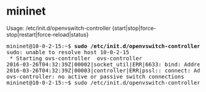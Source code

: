 # mininet

Usage: /etc/init.d/openvswitch-controller {start|stop|force-stop|restart|force-reload|status}

<pre>
mininet@10-0-2-15:~$ <b>sudo /etc/init.d/openvswitch-controller start</b>
sudo: unable to resolve host 10-0-2-15
 * Starting ovs-controller  ovs-controller                                                                                                                                   2016-03-26T04:32:39Z|00001|stream_ssl|INFO|Trusting CA cert from /etc/openvswitch-controller/cacert.pem (/C=US/ST=CA/O=Open vSwitch/OU=switchca/CN=OVS switchca CA Certificate (2015 Apr 20 00:30:04)) (fingerprint c4:a8:90:8b:b3:8c:af:43:38:2d:3e:6b:a2:d7:0d:0f:f3:18:ce:8d)
2016-03-26T04:32:39Z|00002|socket_util|ERR|6633: bind: Address already in use
2016-03-26T04:32:39Z|00003|controller|ERR|pssl:: connect: Address already in use
ovs-controller: no active or passive switch connections
mininet@10-0-2-15:~$ sudo /etc/init.d/openvswitch-controller start

</pre>
